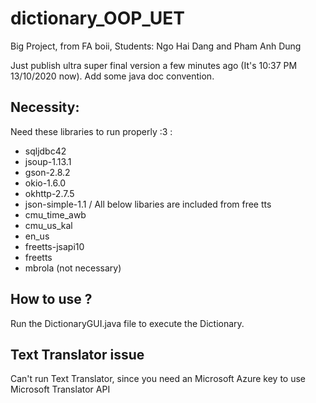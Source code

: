 # dictionary_OOP_UET
Big Project, from FA boii, Students: Ngo Hai Dang and Pham Anh Dung


Just publish ultra super final version a few minutes ago (It's 10:37 PM 13/10/2020 now).
Add some java doc convention.

## Necessity: 
Need these libraries to run properly :3 :
  - sqljdbc42
  - jsoup-1.13.1
  - gson-2.8.2 
  - okio-1.6.0
  - okhttp-2.7.5 
  - json-simple-1.1
  / All below libaries are included from free tts
  - cmu_time_awb 
  - cmu_us_kal
  - en_us
  - freetts-jsapi10
  - freetts
  - mbrola (not necessary)

## How to use ?
Run the DictionaryGUI.java file to execute the Dictionary.

## Text Translator issue
Can't run Text Translator, since you need an Microsoft Azure key to use Microsoft Translator API

